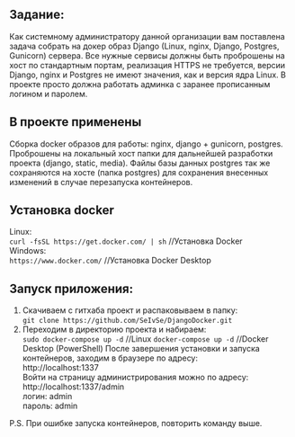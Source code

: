 ## Задание:
Как системному администратору данной организации вам поставлена задача собрать на докер образ Django 
(Linux, nginx, Django, Postgres, Gunicorn) сервера. Все нужные сервисы должны быть проброшены на хост по стандартным 
портам, реализация HTTPS не требуется, версии Django, nginx и Postgres не имеют значения, как и версия ядра Linux. 
В проекте просто должна работать админка с заранее прописанным логином и паролем.

## В проекте применены
Сборка docker образов для работы: nginx, django + gunicorn, postgres.
Проброшены на локальный хост папки для дальнейшей разработки проекта (django, static, media).
Файлы базы данных postgres так же сохраняются на хосте (папка postgres) для сохранения внесенных изменений
в случае перезапуска контейнеров.

## Установка docker
Linux:   
```curl -fsSL https://get.docker.com/ | sh``` //Установка Docker  
Windows:  
```https://www.docker.com/``` //Установка Docker Desktop  

## Запуск приложения:  
1) Скачиваем с гитхаба проект и распаковываем в папку:  
`git clone https://github.com/SeIvSe/DjangoDocker.git`  
2) Переходим в директорию проекта и набираем:  
`sudo docker-compose up -d`  //Linux
`docker-compose up -d` //Docker Desktop (PowerShell)
После завершения установки и запуска контейнеров, заходим в браузере по адресу:  
http://localhost:1337  
Войти на страницу администрирования можно по адресу:  
http://localhost:1337/admin  
логин: admin  
пароль: admin  

P.S. При ошибке запуска контейнеров, повторить команду выше.